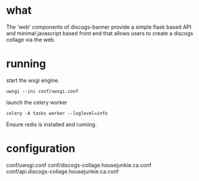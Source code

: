 what
====

The 'web' components of discogs-banner provide a simple flask based API and minimal javascript based front end that allows users to create a discogs collage via the web.

running
=======

start the wsgi engine.
```
uwsgi --ini conf/uwsgi.conf
```

launch the celery worker
```
celery -A tasks worker --loglevel=info
```

Ensure redis is installed and running.

configuration
=============
conf/uwsgi.conf
conf/discogs-collage.housejunkie.ca.conf
conf/api.discogs-collage.housejunkie.ca.conf
